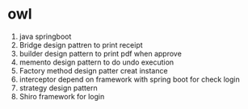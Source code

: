 # owl
1. java springboot 
2. Bridge design pattren to print receipt
3. builder design pattern to print pdf when approve
4. memento design pattern to do undo execution
5. Factory method design patter creat instance
6. interceptor depend on framework with spring boot for check login
7. strategy design pattern
8. Shiro framework for login



